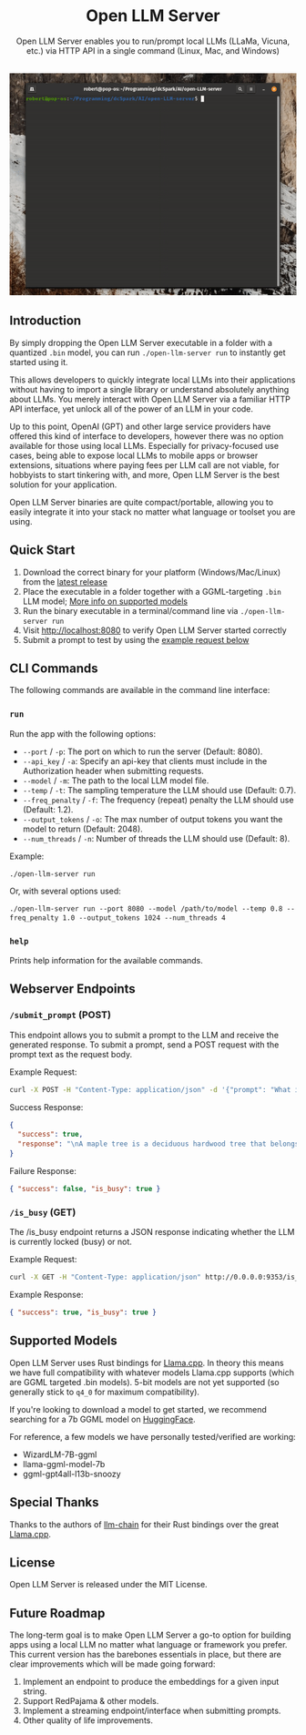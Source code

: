 <h1 align="center">
  Open LLM Server
</h1>
<p align="center">Open LLM Server enables you to run/prompt local LLMs (LLaMa, Vicuna, etc.) via HTTP API in a single command (Linux, Mac, and Windows)
</p><br/>

<div align="center">
<img src = "content/open-llm-server-vid.gif">
</div>

## Introduction

By simply dropping the Open LLM Server executable in a folder with a quantized `.bin` model, you can run `./open-llm-server run` to instantly get started using it.

This allows developers to quickly integrate local LLMs into their applications without having to import a single library or understand absolutely anything about LLMs. You merely interact with Open LLM Server via a familiar HTTP API interface, yet unlock all of the power of an LLM in your code.

Up to this point, OpenAI (GPT) and other large service providers have offered this kind of interface to developers, however there was no option available for those using local LLMs. Especially for privacy-focused use cases, being able to expose local LLMs to mobile apps or browser extensions, situations where paying fees per LLM call are not viable, for hobbyists to start tinkering with, and more, Open LLM Server is the best solution for your application.

Open LLM Server binaries are quite compact/portable, allowing you to easily integrate it into your stack no matter what language or toolset you are using.

## Quick Start

1. Download the correct binary for your platform (Windows/Mac/Linux) from the [latest release](https://github.com/dcSpark-AI/open-LLM-server/releases)
2. Place the executable in a folder together with a GGML-targeting `.bin` LLM model; [More info on supported models](#supported-models)
3. Run the binary executable in a terminal/command line via `./open-llm-server run`
4. Visit [http://localhost:8080](http://localhost:8080) to verify Open LLM Server started correctly
5. Submit a prompt to test by using the [example request below](#webserver-endpoints)

## CLI Commands

The following commands are available in the command line interface:

### `run`

Run the app with the following options:

- `--port` / `-p`: The port on which to run the server (Default: 8080).
- `--api_key` / `-a`: Specify an api-key that clients must include in the Authorization header when submitting requests.
- `--model` / `-m`: The path to the local LLM model file.
- `--temp` / `-t`: The sampling temperature the LLM should use (Default: 0.7).
- `--freq_penalty` / `-f`: The frequency (repeat) penalty the LLM should use (Default: 1.2).
- `--output_tokens` / `-o`: The max number of output tokens you want the model to return (Default: 2048).
- `--num_threads` / `-n`: Number of threads the LLM should use (Default: 8).

Example:

```
./open-llm-server run
```

Or, with several options used:

```
./open-llm-server run --port 8080 --model /path/to/model --temp 0.8 --freq_penalty 1.0 --output_tokens 1024 --num_threads 4
```

### `help`

Prints help information for the available commands.

## Webserver Endpoints

### `/submit_prompt` (POST)

This endpoint allows you to submit a prompt to the LLM and receive the generated response. To submit a prompt, send a POST request with the prompt text as the request body.

Example Request:

```bash
curl -X POST -H "Content-Type: application/json" -d '{"prompt": "What is a maple tree?"}' http://0.0.0.0:8080/submit_prompt
```

Success Response:

```json
{
  "success": true,
  "response": "\nA maple tree is a deciduous hardwood tree that belongs to the genus Acer and the family Sapindales. It is native to eastern North America, but it has been widely planted and naturalized in many other parts of the world. Maple trees are known for their beautiful foliage, which comes in a variety of colors including green, yellow, red, and orange. They also produce sweet, delicious sap that can be tapped for syrup or used as a vegetable."
}
```

Failure Response:

```json
{ "success": false, "is_busy": true }
```

### `/is_busy` (GET)

The /is_busy endpoint returns a JSON response indicating whether the LLM is currently locked (busy) or not.

Example Request:

```bash
curl -X GET -H "Content-Type: application/json" http://0.0.0.0:9353/is_busy
```

Example Response:

```json
{ "success": true, "is_busy": true }
```

## Supported Models

Open LLM Server uses Rust bindings for [Llama.cpp](https://github.com/ggerganov/llama.cpp#description). In theory this means we have full compatibility with whatever models Llama.cpp supports (which are GGML targeted .bin models). 5-bit models are not yet supported (so generally stick to `q4_0` for maximum compatibility).

If you're looking to download a model to get started, we recommend searching for a 7b GGML model on [HuggingFace](huggingface.co).

For reference, a few models we have personally tested/verified are working:

- WizardLM-7B-ggml
- llama-ggml-model-7b
- ggml-gpt4all-l13b-snoozy

## Special Thanks

Thanks to the authors of [llm-chain](https://github.com/sobelio/llm-chain) for their Rust bindings over the great [Llama.cpp](https://github.com/ggerganov/llama.cpp).

## License

Open LLM Server is released under the MIT License.

## Future Roadmap

The long-term goal is to make Open LLM Server a go-to option for building apps using a local LLM no matter what language or framework you prefer. This current version has the barebones essentials in place, but there are clear improvements which will be made going forward:

1. Implement an endpoint to produce the embeddings for a given input string.
2. Support RedPajama & other models.
3. Implement a streaming endpoint/interface when submitting prompts.
4. Other quality of life improvements.

